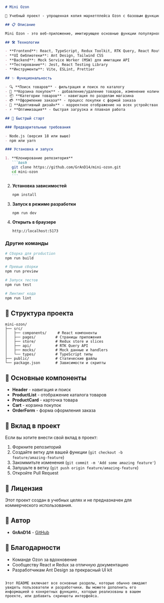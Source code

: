 ````markdown
# Mini Ozon

🚀 Учебный проект - упрощенная копия маркетплейса Ozon с базовым функционалом интернет-магазина.

## 📋 Описание

Mini Ozon - это веб-приложение, имитирующее основные функции популярного маркетплейса. Проект разработан для изучения современных веб-технологий и практики full-stack разработки.

## 🛠 Технологии

- **Frontend**: React, TypeScript, Redux Toolkit, RTK Query, React Router
- **UI библиотеки**: Ant Design, Tailwind CSS
- **Backend**: Mock Service Worker (MSW) для имитации API
- **Тестирование**: Jest, React Testing Library
- **Инструменты**: Vite, ESLint, Prettier

## ✨ Функциональность

- 🔍 **Поиск товаров** - фильтрация и поиск по каталогу
- 🛒 **Корзина покупок** - добавление/удаление товаров, изменение количества
- 📦 **Категории товаров** - навигация по разделам магазина
- 💳 **Оформление заказа** - процесс покупки с формой заказа
- 📱 **Адаптивный дизайн** - корректное отображение на всех устройствах
- ⚡ **Оптимизация** - быстрая загрузка и плавная работа

## 🚀 Быстрый старт

### Предварительные требования

- Node.js (версия 18 или выше)
- npm или yarn

### Установка и запуск

1. **Клонирование репозитория**
   ```bash
   git clone https://github.com/GrAnD14/mini-ozon.git
   cd mini-ozon
   ```
````

2. **Установка зависимостей**

   ```bash
   npm install
   ```

3. **Запуск в режиме разработки**

   ```bash
   npm run dev
   ```

4. **Открыть в браузере**
   ```
   http://localhost:5173
   ```

### Другие команды

```bash
# Сборка для production
npm run build

# Превью сборки
npm run preview

# Запуск тестов
npm run test

# Линтинг кода
npm run lint
```

## 📁 Структура проекта

```
mini-ozon/
├── src/
│   ├── components/     # React компоненты
│   ├── pages/         # Страницы приложения
│   ├── store/         # Redux store и slices
│   ├── api/           # RTK Query API
│   ├── mocks/         # Mock данные и handlers
│   └── types/         # TypeScript типы
├── public/            # Статические файлы
└── package.json       # Зависимости и скрипты
```

## 🎯 Основные компоненты

- **Header** - навигация и поиск
- **ProductList** - отображение каталога товаров
- **ProductCard** - карточка товара
- **Cart** - корзина покупок
- **OrderForm** - форма оформления заказа

## 🤝 Вклад в проект

Если вы хотите внести свой вклад в проект:

1. Форкните репозиторий
2. Создайте ветку для вашей функции (`git checkout -b feature/amazing-feature`)
3. Закоммитьте изменения (`git commit -m 'Add some amazing feature'`)
4. Запушьте в ветку (`git push origin feature/amazing-feature`)
5. Откройте Pull Request

## 📝 Лицензия

Этот проект создан в учебных целях и не предназначен для коммерческого использования.

## 👤 Автор

- **GrAnD14** - [GitHub](https://github.com/GrAnD14)

## 🙏 Благодарности

- Команде Ozon за вдохновение
- Сообществу React и Redux за отличную документацию
- Разработчикам Ant Design за прекрасный UI kit

```

Этот README включает все основные разделы, которые обычно ожидают увидеть пользователи и разработчики. Вы можете дополнить его информацией о конкретных функциях, которые реализованы в вашем проекте, или добавить скриншоты интерфейса.
```

